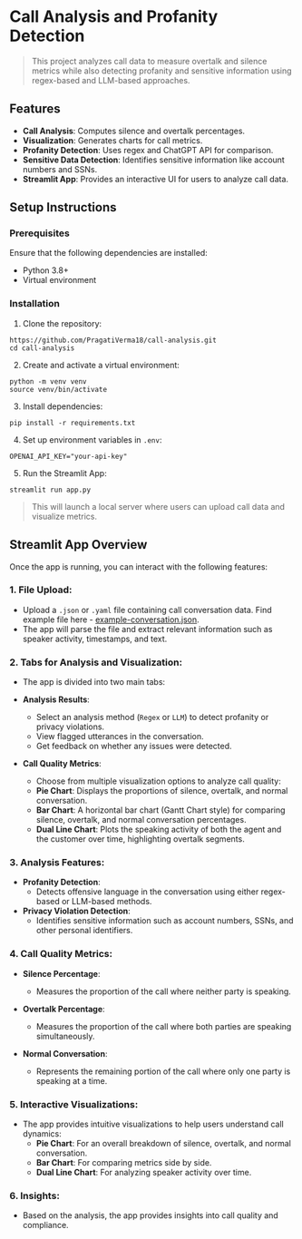 # Call Analysis and Profanity Detection

> This project analyzes call data to measure overtalk and silence metrics while also detecting profanity and sensitive information using regex-based and LLM-based approaches.

## Features

- **Call Analysis**: Computes silence and overtalk percentages.
- **Visualization**: Generates charts for call metrics.
- **Profanity Detection**: Uses regex and ChatGPT API for comparison.
- **Sensitive Data Detection**: Identifies sensitive information like account numbers and SSNs.
- **Streamlit App**: Provides an interactive UI for users to analyze call data.

## Setup Instructions

### Prerequisites

Ensure that the following dependencies are installed:

- Python 3.8+
- Virtual environment

### Installation

1. Clone the repository:

```shell
https://github.com/PragatiVerma18/call-analysis.git
cd call-analysis
```

2. Create and activate a virtual environment:

```shell
python -m venv venv
source venv/bin/activate
```

3. Install dependencies:

```shell
pip install -r requirements.txt
```

4. Set up environment variables in `.env`:

```shell
OPENAI_API_KEY="your-api-key"
```

5. Run the Streamlit App:

```shell
streamlit run app.py
```

> This will launch a local server where users can upload call data and visualize metrics.

## Streamlit App Overview

Once the app is running, you can interact with the following features:

### 1. File Upload:

- Upload a `.json` or `.yaml` file containing call conversation data. Find example file here - [example-conversation.json](./example-conversation.json).
- The app will parse the file and extract relevant information such as speaker activity, timestamps, and text.

### 2. Tabs for Analysis and Visualization:

- The app is divided into two main tabs:

- **Analysis Results**:

  - Select an analysis method (`Regex` or `LLM`) to detect profanity or privacy violations.
  - View flagged utterances in the conversation.
  - Get feedback on whether any issues were detected.

- **Call Quality Metrics**:
  - Choose from multiple visualization options to analyze call quality:
  - **Pie Chart**: Displays the proportions of silence, overtalk, and normal conversation.
  - **Bar Chart**: A horizontal bar chart (Gantt Chart style) for comparing silence, overtalk, and normal conversation percentages.
  - **Dual Line Chart**: Plots the speaking activity of both the agent and the customer over time, highlighting overtalk segments.

### 3. Analysis Features:

- **Profanity Detection**:
  - Detects offensive language in the conversation using either regex-based or LLM-based methods.
- **Privacy Violation Detection**:
  - Identifies sensitive information such as account numbers, SSNs, and other personal identifiers.

### 4. Call Quality Metrics:

- **Silence Percentage**:

  - Measures the proportion of the call where neither party is speaking.

- **Overtalk Percentage**:

  - Measures the proportion of the call where both parties are speaking simultaneously.

- **Normal Conversation**:
  - Represents the remaining portion of the call where only one party is speaking at a time.

### 5. Interactive Visualizations:

- The app provides intuitive visualizations to help users understand call dynamics:
  - **Pie Chart**: For an overall breakdown of silence, overtalk, and normal conversation.
  - **Bar Chart**: For comparing metrics side by side.
  - **Dual Line Chart**: For analyzing speaker activity over time.

### 6. Insights:

- Based on the analysis, the app provides insights into call quality and compliance.
